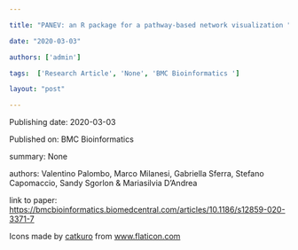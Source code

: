 ---
title: "PANEV: an R package for a pathway-based network visualization "
date: "2020-03-03"
authors: ['admin']
tags:  ['Research Article', 'None', 'BMC Bioinformatics ']
layout: "post"
---
Publishing date: 2020-03-03

Published on: BMC Bioinformatics 

summary: None

authors: Valentino Palombo, Marco Milanesi, Gabriella Sferra, Stefano Capomaccio, Sandy Sgorlon & Mariasilvia D’Andrea 

link to paper: https://bmcbioinformatics.biomedcentral.com/articles/10.1186/s12859-020-3371-7

Icons made by <a href="https://www.flaticon.com/free-icon/bookshelves_3576884" title="catkuro">catkuro</a> from <a href="https://www.flaticon.com/" title="Flaticon"> www.flaticon.com</a>